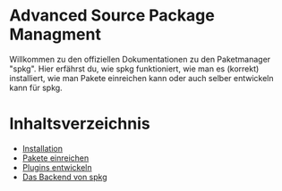 # Advanced Source Package Managment
Willkommen zu den offiziellen Dokumentationen zu den Paketmanager "spkg". Hier erfährst du, wie spkg funktioniert, wie man es (korrekt) installiert, wie man Pakete einreichen kann oder auch selber entwickeln kann für spkg. 

# Inhaltsverzeichnis
* [Installation](https://github.com/Salware-Foundations/spkg/blob/main/docs/de/INSTALLATION.md)
* [Pakete einreichen](https://github.com/Salware-Foundations/spkg/blob/main/docs/de/SUBMIT_PACKAGE.md)
* [Plugins entwickeln](https://github.com/Salware-Foundations)
* [Das Backend von spkg](https://github.com/Salware-Foundations)